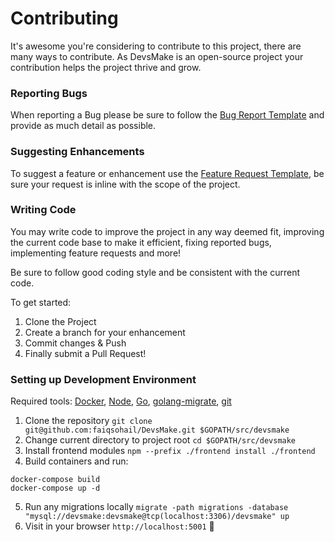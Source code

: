 # Contributing

It's awesome you're considering to contribute to this project, there are many ways to contribute. 
As DevsMake is an open-source project your contribution helps the project thrive and grow.

### Reporting Bugs

When reporting a Bug please be sure to follow the [Bug Report Template](https://github.com/faiqsohail/DevsMake/issues/new?assignees=&labels=&template=bug_report.md&title=) 
and provide as much detail as possible.


### Suggesting Enhancements

To suggest a feature or enhancement use the [Feature Request Template](https://github.com/faiqsohail/DevsMake/issues/new?assignees=&labels=&template=feature_request.md&title=),
be sure your request is inline with the scope of the project.

### Writing Code

You may write code to improve the project in any way deemed fit, improving the current code base to make it efficient, fixing reported bugs, implementing feature requests and more! 

Be sure to follow good coding style and be consistent with the current code.

To get started:
1) Clone the Project
2) Create a branch for your enhancement
3) Commit changes & Push
4) Finally submit a Pull Request!

### Setting up Development Environment

Required tools: [Docker](https://www.docker.com/products/docker-desktop), [Node](https://nodejs.org/en/download/), [Go](https://golang.org/dl/), [golang-migrate](https://github.com/golang-migrate/migrate/tree/master/cmd/migrate), [git](https://git-scm.com/downloads)

1) Clone the repository ```git clone git@github.com:faiqsohail/DevsMake.git $GOPATH/src/devsmake```
2) Change current directory to project root ```cd $GOPATH/src/devsmake```
3) Install frontend modules ```npm --prefix ./frontend install ./frontend```
4) Build containers and run: 
```
docker-compose build
docker-compose up -d
```
5) Run any migrations locally ```migrate -path migrations -database "mysql://devsmake:devsmake@tcp(localhost:3306)/devsmake" up```
6) Visit in your browser ```http://localhost:5001``` 🥳

